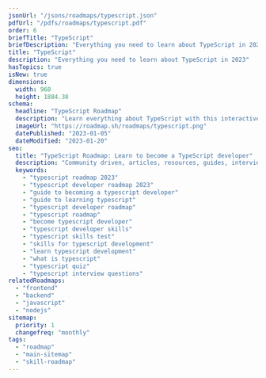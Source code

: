```yaml
---
jsonUrl: "/jsons/roadmaps/typescript.json"
pdfUrl: "/pdfs/roadmaps/typescript.pdf"
order: 6
briefTitle: "TypeScript"
briefDescription: "Everything you need to learn about TypeScript in 2023"
title: "TypeScript"
description: "Everything you need to learn about TypeScript in 2023"
hasTopics: true
isNew: true
dimensions:
  width: 968
  height: 1884.38
schema:
  headline: "TypeScript Roadmap"
  description: "Learn everything about TypeScript with this interactive step by step guide in 2023. We also have resources and short descriptions attached to the roadmap items so you can get everything you want to learn in one place."
  imageUrl: "https://roadmap.sh/roadmaps/typescript.png"
  datePublished: "2023-01-05"
  dateModified: "2023-01-20"
seo:
  title: "TypeScript Roadmap: Learn to become a TypeScript developer"
  description: "Community driven, articles, resources, guides, interview questions, quizzes for typescript development. Learn to become a modern TypeScript developer by following the steps, skills, resources and guides listed in this roadmap."
  keywords:
    - "typescript roadmap 2023"
    - "typescript developer roadmap 2023"
    - "guide to becoming a typescript developer"
    - "guide to learning typescript"
    - "typescript developer roadmap"
    - "typescript roadmap"
    - "become typescript developer"
    - "typescript developer skills"
    - "typescript skills test"
    - "skills for typescript development"
    - "learn typescript development"
    - "what is typescript"
    - "typescript quiz"
    - "typescript interview questions"
relatedRoadmaps:
  - "frontend"
  - "backend"
  - "javascript"
  - "nodejs"
sitemap:
  priority: 1
  changefreq: "monthly"
tags:
  - "roadmap"
  - "main-sitemap"
  - "skill-roadmap"
---
```


